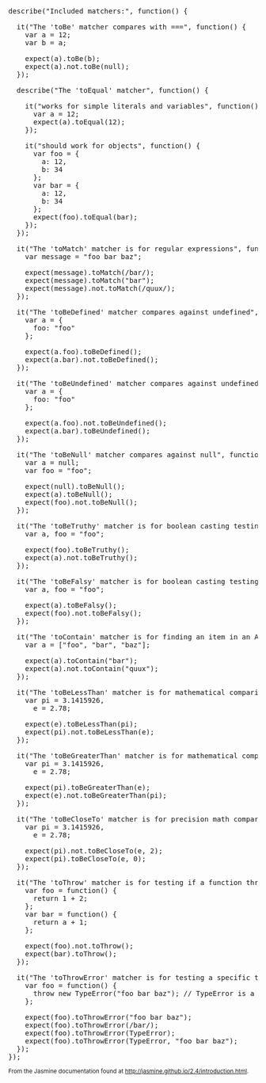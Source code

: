 <pre class="runnable readonly 500">
describe("Included matchers:", function() {

  it("The 'toBe' matcher compares with ===", function() {
    var a = 12;
    var b = a;

    expect(a).toBe(b);
    expect(a).not.toBe(null);
  });

  describe("The 'toEqual' matcher", function() {

    it("works for simple literals and variables", function() {
      var a = 12;
      expect(a).toEqual(12);
    });

    it("should work for objects", function() {
      var foo = {
        a: 12,
        b: 34
      };
      var bar = {
        a: 12,
        b: 34
      };
      expect(foo).toEqual(bar);
    });
  });

  it("The 'toMatch' matcher is for regular expressions", function() {
    var message = "foo bar baz";

    expect(message).toMatch(/bar/);
    expect(message).toMatch("bar");
    expect(message).not.toMatch(/quux/);
  });

  it("The 'toBeDefined' matcher compares against undefined", function() {
    var a = {
      foo: "foo"
    };

    expect(a.foo).toBeDefined();
    expect(a.bar).not.toBeDefined();
  });

  it("The 'toBeUndefined' matcher compares against undefined", function() {
    var a = {
      foo: "foo"
    };

    expect(a.foo).not.toBeUndefined();
    expect(a.bar).toBeUndefined();
  });

  it("The 'toBeNull' matcher compares against null", function() {
    var a = null;
    var foo = "foo";

    expect(null).toBeNull();
    expect(a).toBeNull();
    expect(foo).not.toBeNull();
  });

  it("The 'toBeTruthy' matcher is for boolean casting testing", function() {
    var a, foo = "foo";

    expect(foo).toBeTruthy();
    expect(a).not.toBeTruthy();
  });

  it("The 'toBeFalsy' matcher is for boolean casting testing", function() {
    var a, foo = "foo";

    expect(a).toBeFalsy();
    expect(foo).not.toBeFalsy();
  });

  it("The 'toContain' matcher is for finding an item in an Array", function() {
    var a = ["foo", "bar", "baz"];

    expect(a).toContain("bar");
    expect(a).not.toContain("quux");
  });

  it("The 'toBeLessThan' matcher is for mathematical comparisons", function() {
    var pi = 3.1415926,
      e = 2.78;

    expect(e).toBeLessThan(pi);
    expect(pi).not.toBeLessThan(e);
  });

  it("The 'toBeGreaterThan' matcher is for mathematical comparisons", function() {
    var pi = 3.1415926,
      e = 2.78;

    expect(pi).toBeGreaterThan(e);
    expect(e).not.toBeGreaterThan(pi);
  });

  it("The 'toBeCloseTo' matcher is for precision math comparison", function() {
    var pi = 3.1415926,
      e = 2.78;

    expect(pi).not.toBeCloseTo(e, 2);
    expect(pi).toBeCloseTo(e, 0);
  });

  it("The 'toThrow' matcher is for testing if a function throws an exception", function() {
    var foo = function() {
      return 1 + 2;
    };
    var bar = function() {
      return a + 1;
    };

    expect(foo).not.toThrow();
    expect(bar).toThrow();
  });

  it("The 'toThrowError' matcher is for testing a specific thrown exception", function() {
    var foo = function() {
      throw new TypeError("foo bar baz"); // TypeError is a standard JavaScript type
    };

    expect(foo).toThrowError("foo bar baz");
    expect(foo).toThrowError(/bar/);
    expect(foo).toThrowError(TypeError);
    expect(foo).toThrowError(TypeError, "foo bar baz");
  });
});</pre>

<small>From the Jasmine documentation found at <a href="http://jasmine.github.io/2.4/introduction.html">http://jasmine.github.io/2.4/introduction.html</a>.</small>